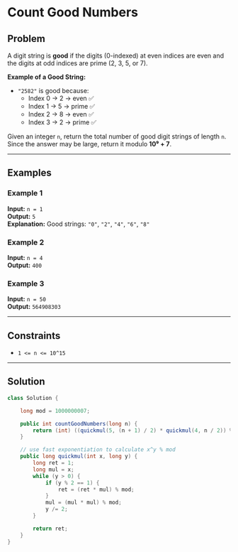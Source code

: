 # Count Good Numbers

## Problem

A digit string is **good** if the digits (0-indexed) at even indices are even and the digits at odd indices are prime (2, 3, 5, or 7).

**Example of a Good String:**
- `"2582"` is good because:
  - Index 0 → 2 → even ✅
  - Index 1 → 5 → prime ✅
  - Index 2 → 8 → even ✅
  - Index 3 → 2 → prime ✅

Given an integer `n`, return the total number of good digit strings of length `n`.  
Since the answer may be large, return it modulo **10⁹ + 7**.

---

## Examples

### Example 1
**Input:** `n = 1`  
**Output:** `5`  
**Explanation:** Good strings: `"0"`, `"2"`, `"4"`, `"6"`, `"8"`

### Example 2  
**Input:** `n = 4`  
**Output:** `400`

### Example 3  
**Input:** `n = 50`  
**Output:** `564908303`

---

## Constraints

- `1 <= n <= 10^15`

---

## Solution

```java
class Solution {

    long mod = 1000000007;

    public int countGoodNumbers(long n) {
        return (int) ((quickmul(5, (n + 1) / 2) * quickmul(4, n / 2)) % mod);
    }

    // use fast exponentiation to calculate x^y % mod
    public long quickmul(int x, long y) {
        long ret = 1;
        long mul = x;
        while (y > 0) {
            if (y % 2 == 1) {
                ret = (ret * mul) % mod;
            }
            mul = (mul * mul) % mod;
            y /= 2;
        }

        return ret;
    }
}
```
